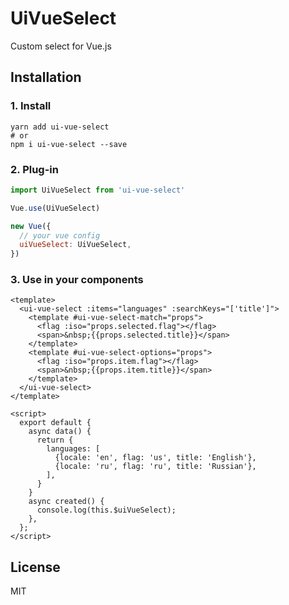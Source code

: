 # UiVueSelect

Custom select for Vue.js

## Installation

### 1. Install
```
yarn add ui-vue-select
# or
npm i ui-vue-select --save
```

### 2. Plug-in
```js
import UiVueSelect from 'ui-vue-select'

Vue.use(UiVueSelect)

new Vue({
  // your vue config
  uiVueSelect: UiVueSelect,
})
```

### 3. Use in your components

```vue
<template>
  <ui-vue-select :items="languages" :searchKeys="['title']">
    <template #ui-vue-select-match="props">
      <flag :iso="props.selected.flag"></flag>
      <span>&nbsp;{{props.selected.title}}</span>
    </template>
    <template #ui-vue-select-options="props">
      <flag :iso="props.item.flag"></flag>
      <span>&nbsp;{{props.item.title}}</span>
    </template>
  </ui-vue-select>
</template>

<script>
  export default {
    async data() {
      return {
        languages: [
          {locale: 'en', flag: 'us', title: 'English'},
          {locale: 'ru', flag: 'ru', title: 'Russian'},
        ],
      }
    }
    async created() {
      console.log(this.$uiVueSelect);
    },
  };
</script>
```

## License
MIT